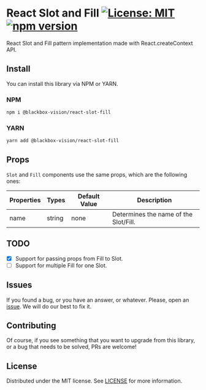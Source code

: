 # React Slot and Fill [![License: MIT](https://img.shields.io/badge/License-MIT-green.svg)](https://opensource.org/licenses/MIT) [![npm version](https://badge.fury.io/js/%40blackbox-vision%2Freact-slot-fill.svg)](https://badge.fury.io/js/%40blackbox-vision%2Freact-slot-fill)

React Slot and Fill pattern implementation made with React.createContext API.

## Install

You can install this library via NPM or YARN.

### NPM

```bash
npm i @blackbox-vision/react-slot-fill
```

### YARN

```bash
yarn add @blackbox-vision/react-slot-fill
```

## Props

`Slot` and `Fill` components use the same props, which are the following ones:

| Properties | Types  | Default Value | Description                           |
| ---------- | ------ | ------------- | ------------------------------------- |
| name       | string | none          | Determines the name of the Slot/Fill. |

## TODO

- [x] Support for passing props from Fill to Slot.
- [ ] Support for multiple Fill for one Slot.

## Issues

If you found a bug, or you have an answer, or whatever. Please, open an [issue](https://github.com/BlackBoxVision/react-slot-fill/issues/new). We will do our best to fix it.

## Contributing

Of course, if you see something that you want to upgrade from this library, or a bug that needs to be solved, PRs are welcome!

## License

Distributed under the MIT license. See [LICENSE](https://github.com/BlackBoxVision/react-slot-fill/blob/master/LICENSE) for more information.
